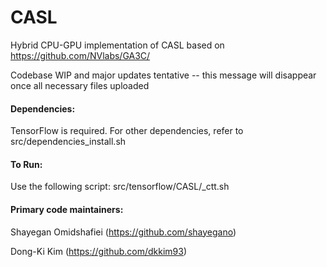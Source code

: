 # CASL

Hybrid CPU-GPU implementation of CASL based on https://github.com/NVlabs/GA3C/

Codebase WIP and major updates tentative -- this message will disappear once all necessary files uploaded

#### Dependencies:
TensorFlow is required.
For other dependencies, refer to src/dependencies_install.sh

#### To Run:
Use the following script: src/tensorflow/CASL/_ctt.sh

#### Primary code maintainers:
Shayegan Omidshafiei (https://github.com/shayegano)

Dong-Ki Kim (https://github.com/dkkim93)

